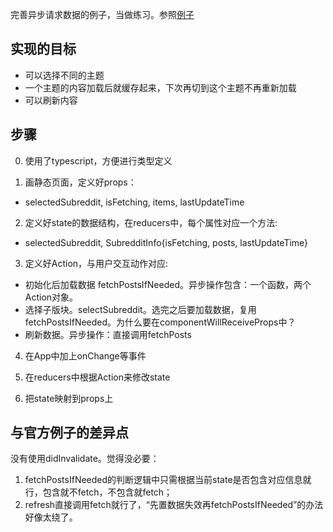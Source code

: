 
完善异步请求数据的例子，当做练习。参照[例子](https://github.com/reactjs/redux/tree/master/examples/async)
## 实现的目标
* 可以选择不同的主题
* 一个主题的内容加载后就缓存起来，下次再切到这个主题不再重新加载
* 可以刷新内容

## 步骤
0. 使用了typescript，方便进行类型定义

1. 画静态页面，定义好props：
* selectedSubreddit, isFetching, items, lastUpdateTime

2. 定义好state的数据结构，在reducers中，每个属性对应一个方法: 
* selectedSubreddit, SubredditInfo{isFetching, posts, lastUpdateTime}

3. 定义好Action，与用户交互动作对应: 
* 初始化后加载数据 fetchPostsIfNeeded。异步操作包含：一个函数，两个Action对象。
* 选择子版块。selectSubreddit。选完之后要加载数据，复用fetchPostsIfNeeded。为什么要在componentWillReceiveProps中？
* 刷新数据。异步操作：直接调用fetchPosts

4. 在App中加上onChange等事件

5. 在reducers中根据Action来修改state

6. 把state映射到props上

## 与官方例子的差异点
没有使用didInvalidate。觉得没必要：
1. fetchPostsIfNeeded的判断逻辑中只需根据当前state是否包含对应信息就行，包含就不fetch，不包含就fetch；
2. refresh直接调用fetch就行了，“先置数据失效再fetchPostsIfNeeded”的办法好像太绕了。
